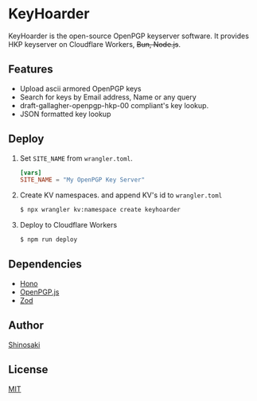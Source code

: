 # KeyHoarder

KeyHoarder is the open-source OpenPGP keyserver software. It provides HKP keyserver on Cloudflare Workers, ~~Bun, Node.js~~.

## Features
- Upload ascii armored OpenPGP keys
- Search for keys by Email address, Name or any query
- draft-gallagher-openpgp-hkp-00 compliant's key lookup.
- JSON formatted key lookup

## Deploy
1. Set `SITE_NAME` from `wrangler.toml`.
   ```toml
   [vars]
   SITE_NAME = "My OpenPGP Key Server"
   ```
1. Create KV namespaces. and append KV's id to `wrangler.toml`
   ```bash
   $ npx wrangler kv:namespace create keyhoarder
   ```
1. Deploy to Cloudflare Workers
   ```bash
   $ npm run deploy
   ```

## Dependencies
- [Hono](https://hono.dev/)
- [OpenPGP.js](https://openpgpjs.org/)
- [Zod](https://zod.dev/)

## Author
[Shinosaki](https://shinosaki.com/)

## License
[MIT](./LICENSE)